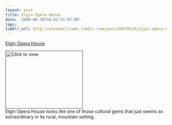 ```yaml
---
layout: post
title: Elgin Opera House
date: '2008-06-30T16:45:51-07:00'
tags: 
tumblr_url: http://alexhwilliams.tumblr.com/post/40478524/elgin-opera-house
---
```

<a href="https://www.iterasi.net/OpenViewer.aspx?sqrlitid=h7WecOnIxUGh98B8LoW-ug">Elgin Opera House</a><br/><p><a href="https://www.iterasi.net/OpenViewer.aspx?sqrlitid=h7WecOnIxUGh98B8LoW-ug" target="_blank"> <img src="http://AssetHost01a.iterasi.net/ec2eb670e447/94d5ad32ba6b/ff6f9e86baa1/ed6a70ea6850/4802bcfc-e22f-47b1-8063-8d6bc5c2bbb9/thumbnail.jpg???20080630234908???p8JQBhDYVhC2AWZdFT1EwccDb9hONzF1YyUYOkJJMIJGEKkX3+0QV6kr2QsZ1xr6xbjMNDGE2a+uGGo6gZhDmt16+B0ZGFCWZ0lN+ilqlIDHwRHGXYGsE9OWaJqOdTFNWhojGPYxp6Oes5cMK8gryCPZSqORKnhyJLyxRSvdnaA=" width="240" height="180" style="border:solid 1px #666" alt="Click to view"/></a>
<br/>Elgin Opera House looks like one of those cultural gems that just seems so extraordinary in its rural, mountain setting.</p>
